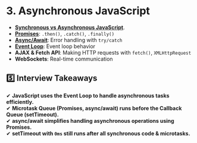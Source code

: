 # **3. Asynchronous JavaScript**

- [**Synchronous vs Asynchronous JavaScript**](synchronous-vs-asynchronous-javascript.md).
- [**Promises**](promises.md): `.then()`, `.catch()`, `.finally()`
- [**Async/Await**](async-await.md): Error handling with `try/catch`
- [**Event Loop**](event-loop.md): Event loop behavior
- **AJAX & Fetch API**: Making HTTP requests with `fetch()`, `XMLHttpRequest`
- **WebSockets**: Real-time communication


## **5️⃣ Interview Takeaways**
✔ **JavaScript uses the Event Loop to handle asynchronous tasks efficiently.**  
✔ **Microtask Queue (Promises, async/await) runs before the Callback Queue (setTimeout).**  
✔ **async/await simplifies handling asynchronous operations using Promises.**  
✔ **setTimeout with `0ms` still runs after all synchronous code & microtasks.**